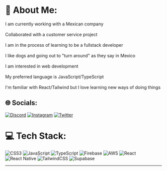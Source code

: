 # 💫 About Me:
I am currently working with a Mexican company<br><br>Collaborated with a customer service project<br><br>I am in the process of learning to be a fullstack developer<br><br>I like dogs and going out to "turn around" as they say in Mexico<br><br>I am interested in web development<br><br>My preferred language is JavaScript/TypeScript<br><br>I'm familiar with React/Tailwind but I love learning new ways of doing things


## 🌐 Socials:
[![Discord](https://img.shields.io/badge/Discord-%237289DA.svg?logo=discord&logoColor=white)](https://discord.gg/Vladius#2713) 
[![Instagram](https://img.shields.io/badge/Instagram-%23E4405F.svg?logo=Instagram&logoColor=white)](https://instagram.com/@vladimiringo) 
[![Twitter](https://img.shields.io/badge/Twitter-%231DA1F2.svg?logo=Twitter&logoColor=white)](https://twitter.com/@VladimirRugama) 

# 💻 Tech Stack:
![CSS3](https://img.shields.io/badge/css3-%231572B6.svg?style=plastic&logo=css3&logoColor=white) ![JavaScript](https://img.shields.io/badge/javascript-%23323330.svg?style=plastic&logo=javascript&logoColor=%23F7DF1E) ![TypeScript](https://img.shields.io/badge/typescript-%23007ACC.svg?style=plastic&logo=typescript&logoColor=white) ![Firebase](https://img.shields.io/badge/firebase-%23039BE5.svg?style=plastic&logo=firebase) ![AWS](https://img.shields.io/badge/AWS-%23FF9900.svg?style=plastic&logo=amazon-aws&logoColor=white) ![React](https://img.shields.io/badge/react-%2320232a.svg?style=plastic&logo=react&logoColor=%2361DAFB) ![React Native](https://img.shields.io/badge/react_native-%2320232a.svg?style=plastic&logo=react&logoColor=%2361DAFB) ![TailwindCSS](https://img.shields.io/badge/tailwindcss-%2338B2AC.svg?style=plastic&logo=tailwind-css&logoColor=white) 	![Supabase](https://img.shields.io/badge/Supabase-3ECF8E?style=plastic&logo=supabase&logoColor=white)



---


<!-- Proudly created with GPRM ( https://gprm.itsvg.in ) -->
